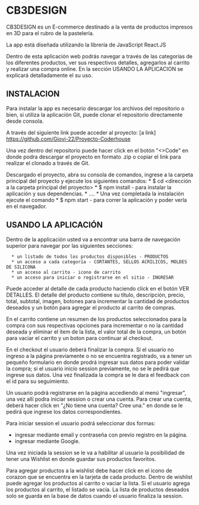 #                                                                       CB3DESIGN

CB3DESIGN es un E-commerce destinado a la venta de productos impresos en 3D para el rubro de la pastelería. 

La app está diseñada utilizando la librería de JavaScript React.JS 

Dentro de esta aplicación web podrás navegar a través de las categorías de los diferentes productos, ver sus respectivos detalles, agregarlos al carrito y realizar una compra online. En la sección USANDO LA APLICACION se explicará detalladamente el su uso.


## INSTALACION 
Para instalar la app es necesario descargar los archivos del repositorio o bien, si utiliza la aplicación Git, puede clonar el repositorio directamente desde consola.

A través del siguiente link puede acceder al proyecto:
[a link] https://github.com/Giovi-22/Proyecto-Coderhouse

Una vez dentro del repositorio puede hacer click en el botón "<>Code" en donde podra descargar el proyecto en formato .zip o copiar el link para realizar el clonado a través de Git.

Descargado el proyecto, abra su consola de comandos, ingrese a la carpeta principal del proyecto y ejecute los siguientes comandos: 
    * $ cd <dirección a la carpeta principal del proyecto> 
    * $ npm install - para instalar la aplicación y sus dependencias. 
    * ....
    * Una vez completada la instalación ejecute el comando 
    * $ npm start - para correr la aplicación y poder verla en el navegador. 

## USANDO LA APLICACIÓN
Dentro de la applicación usted va a encontrar una barra de navegación superior para navegar por las siguientes secciones: 

      * un listado de todos los productos disponibles - PRODUCTOS
      * un acceso a cada categoría - CORTANTES, SELLOS ACRILICOS, MOLDES DE SILICONA
      * un acceso al carrito - icono de carrito
      * un acceso para iniciar o registrarse en el sitio - INGRESAR

Puede acceder al detalle de cada producto haciendo click en el botón VER DETALLES. El detalle del producto contiene su título, descripción, precio, total, subtotal, imagen, botones para incrementar la cantidad de productos deseados y un botón para agregar el producto al carrito de compras.

En el carrito contiene un resumen de los productos seleccionados para la compra con sus respectivas opciones para incrementar o no la cantidad deseada y eliminar el item de la lista, el valor total de la compra, un botón para vaciar el carrito y un boton para continuar al checkout.

En el checkout el usuario deberá finalizar la compra. Si el usuario no ingreso a la página previamente o no se encuentra registrado, va a tener un pequeño formulario en donde prodrá ingresar sus datos para poder validar la compra; si el usuario inicio session previamente, no se le pedirá que ingrese sus datos. Una vez finalizada la compra se le dara el feedback con el id para su seguimiento.

Un usuario podrá registrarse en la página accediendo al menú "ingresar", una vez allí podra iniciar session o crear una cuenta.
Para crear una cuenta, deberá hacer click en "¿No tiene una cuenta? Cree una." en donde se le pedirá que ingrese los datos correspondientes.

Para iniciar session el usuario podrá seleccionar dos formas:
  * ingresar mediante email y contraseña con previo registro en la página.
  * ingresar mediante Google.
  
Una vez iniciada la session se le va a habilitar al usuario la posibilidad de tener una Wishlist en donde guardar sus productos favoritos.

Para agregar productos a la wishlist debe hacer click en el icono de corazon que se encuentra en la tarjeta de cada producto.
Dentro de wishlist puede agregar los productos al carrito o vaciar la lista.
Si el usuario agrega los productos al carrito, el listado se vacía.
La lista de productos deseados solo se guarda en la base de datos cuando el usuario finaliza la session.

